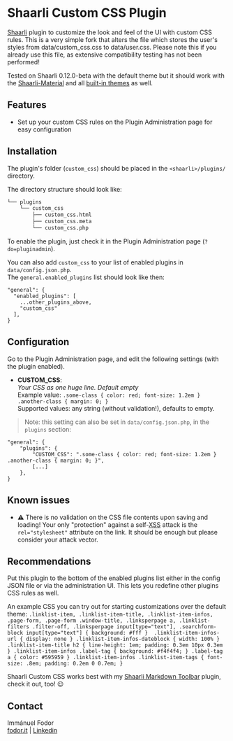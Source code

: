 # Shaarli Custom CSS Plugin

[Shaarli](https://github.com/shaarli/Shaarli) plugin to customize the look and feel of the UI with custom CSS rules. This is a very simple fork that alters the file which stores the user's styles from data/custom_css.css to data/user.css. Please note this if you already use this file, as extensive compatibility testing has not been performed!

Tested on Shaarli 0.12.0-beta with the default theme but it should work with the [Shaarli-Material](https://github.com/kalvn/Shaarli-Material) and all [built-in themes](https://github.com/shaarli/Shaarli/tree/master/tpl/) as well.

## Features

* Set up your custom CSS rules on the Plugin Administration page for easy configuration

## Installation

The plugin's folder (`custom_css`) should be placed in the `<shaarli>/plugins/` directory.

The directory structure should look like:

```bash 
└── plugins
    └── custom_css
        ├── custom_css.html
        ├── custom_css.meta
        └── custom_css.php
```

To enable the plugin, just check it in the Plugin Administration page (`?do=pluginadmin`).

You can also add `custom_css` to your list of enabled plugins in `data/config.json.php`.  
The `general.enabled_plugins` list should look like then:

```
"general": {
  "enabled_plugins": [
    ...other_plugins_above,
    "custom_css"
  ],
}
```

## Configuration

Go to the Plugin Administration page, and edit the following settings (with the plugin enabled).

* **CUSTOM_CSS**:  
*Your CSS as one huge line. Default empty*  
Example value: `.some-class { color: red; font-size: 1.2em } .another-class { margin: 0; }`  
Supported values: any string (without validation!), defaults to empty.

> Note: this setting can also be set in `data/config.json.php`, in the `plugins` section:

```
"general": {
    "plugins": {
        "CUSTOM_CSS": ".some-class { color: red; font-size: 1.2em } .another-class { margin: 0; }",
        [...]
    },
}
```

## Known issues

- :warning: There is no validation on the CSS file contents upon saving and loading! Your only "protection" against a self-[XSS](https://en.wikipedia.org/wiki/Cross-site_scripting) attack is the `rel="stylesheet"` attribute on the link. It should be enough but please consider your attack vector.

## Recommendations

Put this plugin to the bottom of the enabled plugins list either in the config JSON file or via the administration UI. This lets you redefine other plugins CSS rules as well.

An example CSS you can try out for starting customizations over the default theme: `.linklist-item, .linklist-item-title, .linklist-item-infos, .page-form, .page-form .window-title, .linksperpage a, .linklist-filters .filter-off, .linksperpage input[type="text"], .searchform-block input[type="text"] { background: #fff }  .linklist-item-infos-url { display: none } .linklist-item-infos-dateblock { width: 100% } .linklist-item-title h2 { line-height: 1em; padding: 0.3em 10px 0.3em } .linklist-item-infos .label-tag { background: #f4f4f4; } .label-tag a { color: #595959 } .linklist-item-infos .linklist-item-tags { font-size: .8em; padding: 0.2em 0 0.7em; }`

Shaarli Custom CSS works best with my [Shaarli Markdown Toolbar](https://github.com/immanuelfodor/shaarli-markdown-toolbar) plugin, check it out, too! 😉

## Contact

Immánuel Fodor  
[fodor.it](https://fodor.it/shaarlifactorit) | [Linkedin](https://fodor.it/shaarlifactorin)
